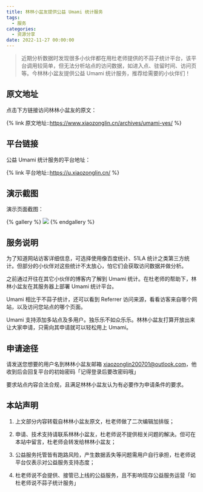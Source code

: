 ```yaml
---
title: 林林小盆友提供公益 Umami 统计服务
tags:
  - 服务
categories:
  - 资源分享
date: 2022-11-27 00:00:00
---
```


> 近期分析数据时发现很多小伙伴都在用杜老师提供的不蒜子统计平台，该平台调用较简单，但无法分析站点的访问数据，如进入点、驻留时间、访问页等。今林林小盆友提供公益 Umami 统计服务，推荐给需要的小伙伴们！

<!-- more -->

## 原文地址

点击下方链接访问林林小盆友的原文：

{% link 原文地址::https://www.xiaozonglin.cn/archives/umami-yes/ %}

## 平台链接

公益 Umami 统计服务的平台地址：

{% link 平台地址::https://u.xiaozonglin.cn/ %}

## 演示截图

演示页面截图：

{% gallery %}
![](https://cdn.dusays.com/2022/11/529-1.jpg)
{% endgallery %}

## 服务说明

为了知道网站访客详细信息，可选择使用像百度统计、51LA 统计之类第三方统计。但部分的小伙伴对这些统计不太放心，怕它们会获取访问数据并做分析。

之前通过开往在其它小伙伴的博客内了解到 Umami 统计。在杜老师的帮助下，林林小盆友在其服务器上部署 Umami 统计平台。

Umami 相比于不蒜子统计，还可以看到 Referrer 访问来源，看看访客来自哪个网站，以及访问您站点的哪个页面。

Umami 支持添加多站点及多用户。独乐乐不如众乐乐。林林小盆友打算开放出来让大家申请，只需向其申请就可以轻松用上 Umami。

## 申请途径

请发送您想要的用户名到林林小盆友邮箱 xiaozonglin200701@outlook.com，他收到后会回复平台的初始密码「记得登录后要改密码哦」

要求站点内容合法合规，且满足林林小盆友认为有必要作为申请条件的要求。

## 本站声明

1. 上文部分内容转载自林林小盆友原文，杜老师做了二次编辑加排版；

2. 申请、技术支持请联系林林小盆友，杜老师说不提供相关问题的解决。但可在本站中留言，杜老师会转发给林林小盆友；

3. 公益服务托管皆有跑路风险，产生数据丢失等问题需用户自行承担，杜老师说平台仅表示对公益服务支持态度；

4. 杜老师说不会提供、接管已上线的公益服务，且不影响现存公益服务运营「如杜老师说不蒜子统计服务」